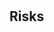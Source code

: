 # <!-- Pull Request Title - Brief Description of the Change(s) -->

<!-- Descriptions - List and describe for each change -->

## Risks

<!-- List of Risks of these changes -->
